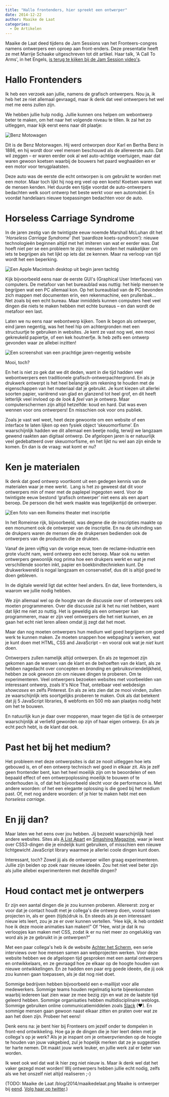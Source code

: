 ```yaml
---
title: "Hallo frontenders, hier spreekt een ontwerper"
date: 2014-12-22
author: Maaike de Laat
categories: 
  - De Artikelen
---
```

Maaike de Laat deed tijdens de Jam Sessions van het Fronteers-congres namens ontwerpers een oproep aan front-enders. Deze presentatie heeft ze met Marrije Schaake uitgeschreven tot dit artikel. Haar talk, 'A Call To Arms', in het Engels, [is terug te kijken bij de Jam Session video's](\congres/2014/jam-session/call-to-arms).

# Hallo Frontenders

Ik heb een verzoek aan jullie, namens de grafisch ontwerpers. Nou ja, ik heb het ze niet allemaal gevraagd, maar ik denk dat veel ontwerpers het wel met me eens zullen zijn.

We hebben jullie hulp nodig. Jullie kunnen ons helpen om webontwerp beter te maken, om het naar het volgende niveau te tillen. Ik zal het zo uitleggen, maar kijk eerst eens naar dit plaatje:

![Benz Motowagen](https://fronteers.nl/_img/blog/2014/benz-patent-motorwagen-nummer-1-02.jpg)

Dit is de Benz Motorwagen. Hij werd ontworpen door Karl en Bertha Benz in 1886, en hij wordt door veel mensen beschouwd als de allereerste auto. Dat wil zeggen – er waren eerder ook al wel auto-achtige voertuigen, maar dat waren gewoon koetsen waarbij de bouwers het paard weghaalden en er een motor voor terugplaatsten.

Deze auto was de eerste die echt ontworpen is om gebruikt te worden met een motor. Maar toch lijkt hij nog erg veel op een koets! Koetsen waren wat de mensen kenden. Het duurde een tijdje voordat de auto-ontwerpers bedachten welk soort ontwerp het beste werkt voor een automobiel. En voordat handelaars nieuwe toepassingen bedachten voor de auto.

# Horseless Carriage Syndrome

In de jaren zestig van de twintigste eeuw noemde Marshall McLuhan dit het ‘_Horseless Carriage Syndrome_’ (het ‘paardloze koets-syndroom’): nieuwe technologieën beginnen altijd met het imiteren van wat er eerder was. Dat hoeft niet per se een probleem te zijn: mensen vinden het makkelijker om iets te begrijpen als het lijkt op iets dat ze kennen. Maar na verloop van tijd wordt het een beperking.

![Een Apple Macintosh desktop uit begin jaren tachtig](https://fronteers.nl/_img/blog/2014/apple-macintosh-desktop.png)

Kijk bijvoorbeeld eens naar de eerste GUI's (Graphical User Interfaces) van computers. De metafoor van het bureaublad was nuttig: het hielp mensen te begrijpen wat een PC allemaal kon. Op het bureaublad van de PC bevonden zich mappen met documenten erin, een rekenmachine, een prullenbak... Net zoals bij een echt bureau. Maar inmiddels kunnen computers heel veel dingen die niets te maken hebben met echte bureaus – en dan wordt de metafoor een last.

Laten we nu eens naar webontwerp kijken. Toen ik begon als ontwerper, eind jaren negentig, was het heel hip om achtergronden met een structuurtje te gebruiken in websites. Je kent ze vast nog wel, een mooi gekreukeld papiertje, of een kek houtnerfje. Ik heb zelfs een ontwerp gevonden waar ze allebei inzitten!

![Een screenshot van een prachtige jaren-negentig website](https://fronteers.nl/_img/blog/2014/david-hasselhoff-screenshot-van-een-prachtige-jaren-negentig-website.jpg)

Mooi, toch?

En het is niet zo gek dat we dit deden, want in die tijd hadden veel webontwerpers een traditionele grafisch-ontwerpachtergrond. En als je drukwerk ontwerpt is het heel belangrijk om rekening te houden met de eigenschappen van het materiaal dat je gebruikt. Je kunt kiezen uit allerlei soorten papier, variërend van glad en glanzend tot heel grof, en dit heeft letterlijk veel invloed op de _look & feel_ van je ontwerp. Maar computerschermen zijn altijd hetzelfde: koud en hard. Dat was even wennen voor ons ontwerpers! En misschien ook voor ons publiek.

Zoals je vast wel weet, heet deze gewoonte om een website of een interface te laten lijken op een fysiek object ‘skeuomorfisme’. En waarschijnlijk hadden we dit allemaal een beetje nodig, terwijl we langzaam gewend raakten aan digitaal ontwerp. De afgelopen jaren is er natuurlijk veel gedebatteerd over skeuomorfisme, en het lijkt nu wel aan zijn einde te komen. En dan is de vraag: wat komt er nu?

# Ken je materialen

Ik denk dat goed ontwerp voortkomt uit een gedegen kennis van de materialen waar je mee werkt.  Lang is het zo geweest dat dit voor ontwerpers min of meer met de paplepel ingegoten werd. Voor de twintigste eeuw bestond ‘grafisch ontwerper’ niet eens als een apart beroep. De persoon die het werk maakte was tegelijkertijd de ontwerper.

![Een foto van een Romeins theater met inscriptie](https://fronteers.nl/_img/blog/2014/inscription-theatre-leptis-magna-libya.jpg)

In het Romeinse rijk, bijvoorbeeld, was degene die de inscripties maakte op een monument ook de ontwerper van de inscriptie. En na de uitvinding van de drukpers waren de mensen die de drukpersen bedienden ook de ontwerpers van de producten die ze drukten.

Vanaf de jaren vijftig van de vorige eeuw, toen de reclame-industrie een grote vlucht nam, werd ontwerp een echt beroep. Maar ook nu weten ontwerpers gewoonlijk nog prima hoe een drukpers werkt en wat je met verschillende soorten inkt, papier en boekbindtechnieken kunt. De drukwerkwereld is nogal langzaam en conservatief, dus dit is altijd goed te doen gebleven.

In de digitale wereld ligt dat echter heel anders. En dat, lieve frontenders, is waarom we jullie nodig hebben.

We zijn allemaal wel op de hoogte van de discussie over of ontwerpers ook moeten programmeren. Over die discussie zal ik het nu niet hebben, want dat lijkt me niet zo nuttig. Het is geweldig als een ontwerper kan programmeren, maar er zijn veel ontwerpers die het niet kunnen, en ze gaan het echt niet leren alleen omdat jij zegt dat het moet.

Maar dan nog moeten ontwerpers hun medium wel goed begrijpen om goed werk te kunnen maken. Ze moeten snappen hoe webpagina's werken, wat je kunt doen met HTML, CSS and JavaScript – en vooral ook wat je _niet_ kunt doen.

Ontwerpers zullen namelijk altijd ontwerpen. En als ze tegemoet zijn gekomen aan de wensen van de klant en de behoeften van de klant, als ze hebben nagedacht over concepten en _branding_ en gebruiksvriendelijkheid, hebben ze ook gewoon zin om nieuwe dingen te proberen. Om te experimenteren. Veel ontwerpers bezoeken websites met voorbeelden van interessant ontwerp, zoals It's Nice That, ontelbaar veel webdesign _showcases_ en zelfs Pinterest. En als ze iets zien dat ze mooi vinden, zullen ze waarschijnlijk iets soortgelijks proberen te maken. Ook als dat betekent dat jij 5 JavaScript libraries, 8 webfonts en 500 mb aan plaatjes nodig hebt om het te bouwen.

En natuurlijk kun je daar over mopperen, maar tegen die tijd is de ontwerper waarschijnlijk al verliefd geworden op zijn of haar eigen ontwerp. En als je echt pech hebt, is de klant dat ook.

# Past het bij het medium?

Het probleem met deze ontwerpsites is dat ze nooit uitleggen hoe iets gebouwd is, en of een ontwerp technisch wel goed in elkaar zit. Als je zelf geen frontender bent, kan het heel moeilijk zijn om te beoordelen of een bepaald effect of een ontwerpoplossing moeilijk te bouwen of te onderhouden is, of dat het bijvoorbeeld slecht voor de performance is. Met andere woorden: of het een elegante oplossing is die goed bij het medium past. Of, met nog andere woorden: of je hier te maken hebt met een _horseless carriage_.

# En jij dan?

Maar laten we het eens over jou hebben. Jij bezoekt waarschijnlijk heel andere websites. Sites als [A List Apart](http://alistapart.com/) en [Smashing Magazine](http://www.smashingmagazine.com/), waar je leest over CSS3-dingen die je eindelijk kunt gebruiken, of misschien een nieuwe lichtgewicht JavaScript library waarmee je allerlei coole dingen kunt doen.

Interessant, toch? Zowel jij als de ontwerper willen graag experimenteren. Jullie zijn beiden op zoek naar nieuwe ideeën. Zou het niet veel beter zijn als jullie allebei experimenteren met dezelfde dingen? 

# Houd contact met je ontwerpers

Er zijn een aantal dingen die je zou kunnen proberen. Allereerst: zorg er voor dat je contact houdt met je collega's die ontwerp doen, vooral tussen projecten in, als er geen (tijds)druk is. En steeds als je een interessant nieuw iets leert, zou je ze er over kunnen vertellen. “Hee kijk, ik heb ontdekt hoe ik deze mooie animaties kan maken!” Of “Hee, wist je dat ik nu verloopjes kan maken met CSS, zodat ik er nu niet meer zo ongelukkig van word als je ze gebruikt in je ontwerpen?”

Met een paar collega's heb ik de website [Achter het Scherm](http://achterhetscherm.nl/), een serie interviews over hoe mensen samen aan webprojecten werken. Voor deze website hebben we de afgelopen tijd gesproken met een aantal ontwerpers en ontwikkelaars, en ze gevraagd hoe ze elkaar op de hoogte houden van nieuwe ontwikkelingen. En ze hadden een paar erg goede ideeën, die jij ook zou kunnen gaan toepassen, als je dat nog niet doet.

Sommige bedrijven hebben bijvoorbeeld een e-maillijst voor alle medewerkers. Sommige teams houden regelmatig korte bijeenkomsten waarbij iedereen laat zien waar ze mee bezig zijn en wat ze de laatste tijd geleerd hebben. Sommige organisaties hebben multidisciplinaire weblogs. Sommige gebruiken online communicatiemiddelen zoals [Slack](https://slack.com/) (❤). En sommige mensen gaan gewoon naast elkaar zitten en praten over wat ze aan het doen zijn. Probeer het eens!

Denk eens na: je bent hier bij Fronteers om jezelf onder te dompelen in front-end ontwikkeling. Hoe ga je de dingen die je hier leert delen met je collega's op je werk? Als je je inspant om je ontwerpvrienden op de hoogte te houden van jouw vakgebied, zul je hopelijk merken dat ze je suggesties ter harte nemen. Dit maakt jouw werk leuker, en jullie werk zal er beter van worden.

Ik weet ook wel dat wat ik hier zeg niet nieuw is. Maar ik denk wel dat het vaker gezegd moet worden! Wij ontwerpers hebben jullie echt nodig, zelfs als we het onszelf niet altijd realiseren ;-)

(TODO: Maaike de Laat
/blog/2014/maaikedelaat.png
Maaike is ontwerper bij [eend](http://eend.nl/).  [Volg haar op twitter](https://twitter.com/maaike).)
